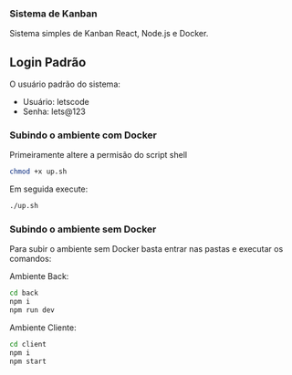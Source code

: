 ### Sistema de Kanban

Sistema simples de Kanban React, Node.js e Docker.

## Login Padrão

O usuário padrão do sistema:

* Usuário: letscode 
* Senha: lets@123

### Subindo o ambiente com Docker

Primeiramente altere a permisão do script shell

```bash
chmod +x up.sh
```

Em seguida execute:

```bash
./up.sh
```

### Subindo o ambiente sem Docker

Para subir o ambiente sem Docker basta entrar nas pastas e executar os comandos:

Ambiente Back:

```bash
cd back
npm i
npm run dev
```

Ambiente Cliente:

```bash
cd client
npm i
npm start
```